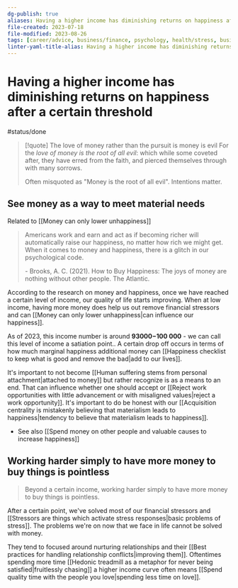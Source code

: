 ```yaml
---
dg-publish: true
aliases: Having a higher income has diminishing returns on happiness after a certain threshold., Having a higher income has diminishing returns on happiness after a certain threshold, diminishing returns of money, impact of income on our happiness, money and quality of life, having more money, acquiring wealth, higher income, being rich, money and happiness, chasing money, diminishing returns on happiness, seeking more money, financial prosperity, more money, personal wealth, being wealthy, earning more money, higher earnings, financial prosperity, sensible way to spend money, way to spend money, money buys happiness, money buying happiness, greed, not enough money, working harder, more money to buy things, working harder simply to have more money to buy things is pointless, diminishing returns on money, limitations of money in improving our well-being, material accumulation
file-created: 2023-07-18
file-modified: 2023-08-26
tags: [career/advice, business/finance, psychology, health/stress, business/finance, career]
linter-yaml-title-alias: Having a higher income has diminishing returns on happiness after a certain threshold.
---
```


# Having a higher income has diminishing returns on happiness after a certain threshold

#status/done

> [!quote] The love of money rather than the pursuit is money is evil
> For the _love of money is the root of all evil_: which while some coveted after, they have erred from the faith, and pierced themselves through with many sorrows.
>
> Often misquoted as "Money is the root of all evil". Intentions matter.

## See money as a way to meet material needs

Related to [[Money can only lower unhappiness]]

> Americans work and earn and act as if becoming richer will automatically raise our happiness, no matter how rich we might get. When it comes to money and happiness, there is a glitch in our psychological code.
>
> \- Brooks, A. C. (2021). How to Buy Happiness: The joys of money are nothing without other people. The Atlantic.

According to the research on money and happiness, once we have reached a certain level of income, our quality of life starts improving. When at low income, having more money does help us out remove financial stressors and can [[Money can only lower unhappiness|can influence our happiness]].

As of 2023, this income number is around **$93 000-$100 000** - we can call this level of income a satiation point.. A certain drop off occurs in terms of how much marginal happiness additional money can [[Happiness checklist to keep what is good and remove the bad|add to our lives]].

It's important to not become [[Human suffering stems from personal attachment|attached to money]] but rather recognize is as a means to an end. That can influence whether one should accept or [[Reject work opportunities with little advancement or with misaligned values|reject a work opportunity]]. It's important to do be honest with our [[Acquisition centrality is mistakenly believing that materialism leads to happiness|tendency to believe that materialism leads to happiness]].

- See also [[Spend money on other people and valuable causes to increase happiness]]

## Working harder simply to have more money to buy things is pointless

> Beyond a certain income, working harder simply to have more money to buy things is pointless.

After a certain point, we've solved most of our financial stressors and [[Stressors are things which activate stress responses|basic problems of stress]]. The problems we're on now that we face in life cannot be solved with money.

They tend to focused around nurturing relationships and their [[Best practices for handling relationship conflicts|improving them]]. Oftentimes spending more time [[Hedonic treadmill as a metaphor for never being satisfied|fruitlessly chasing]] a higher income curve often means [[Spend quality time with the people you love|spending less time on love]].

